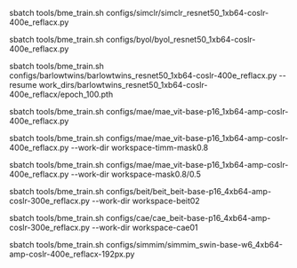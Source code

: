 sbatch tools/bme_train.sh  configs/simclr/simclr_resnet50_1xb64-coslr-400e_reflacx.py 

sbatch tools/bme_train.sh  configs/byol/byol_resnet50_1xb64-coslr-400e_reflacx.py 

sbatch tools/bme_train.sh  configs/barlowtwins/barlowtwins_resnet50_1xb64-coslr-400e_reflacx.py --resume work_dirs/barlowtwins_resnet50_1xb64-coslr-400e_reflacx/epoch_100.pth

sbatch tools/bme_train.sh  configs/mae/mae_vit-base-p16_1xb64-amp-coslr-400e_reflacx.py 

sbatch tools/bme_train.sh configs/mae/mae_vit-base-p16_1xb64-amp-coslr-400e_reflacx.py --work-dir workspace-timm-mask0.8

sbatch tools/bme_train.sh configs/mae/mae_vit-base-p16_1xb64-amp-coslr-400e_reflacx.py --work-dir workspace-mask0.8/0.5

sbatch tools/bme_train.sh configs/beit/beit_beit-base-p16_4xb64-amp-coslr-300e_reflacx.py --work-dir workspace-beit02

sbatch tools/bme_train.sh configs/cae/cae_beit-base-p16_4xb64-amp-coslr-300e_reflacx.py --work-dir workspace-cae01

sbatch tools/bme_train.sh configs/simmim/simmim_swin-base-w6_4xb64-amp-coslr-400e_reflacx-192px.py
